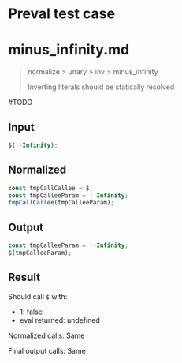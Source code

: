 # Preval test case

# minus_infinity.md

> normalize > unary > inv > minus_infinity
>
> Inverting literals should be statically resolved

#TODO

## Input

`````js filename=intro
$(!-Infinity);
`````

## Normalized

`````js filename=intro
const tmpCallCallee = $;
const tmpCalleeParam = !-Infinity;
tmpCallCallee(tmpCalleeParam);
`````

## Output

`````js filename=intro
const tmpCalleeParam = !-Infinity;
$(tmpCalleeParam);
`````

## Result

Should call `$` with:
 - 1: false
 - eval returned: undefined

Normalized calls: Same

Final output calls: Same
